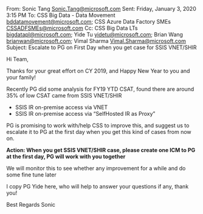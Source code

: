 From: Sonic Tang <Sonic.Tang@microsoft.com> 
Sent: Friday, January 3, 2020 3:15 PM
To: CSS Big Data - Data Movement <bddatamovement@microsoft.com>; CSS Azure Data Factory SMEs <CSSADFSMEs@microsoft.com>
Cc: CSS Big Data LTs <bigdatapl@microsoft.com>; Yide Tu <yidetu@microsoft.com>; Brian Wang <brianwan@microsoft.com>; Vimal Sharma <Vimal.Sharma@microsoft.com>
Subject: <Action Required> Escalate to PG on First Day when you get case for SSIS VNET/SHIR

Hi Team,

Thanks for your great effort on CY 2019, and Happy New Year to you and your family!

Recently PG did some analysis for FY19 YTD CSAT, found there are around 35% of low CSAT came from SSIS VNET/SHIR

- SSIS IR on-premise access via VNET
- SSIS IR on-premise access via “SelfHosted IR as Proxy”

PG is promising to work with/help CSS to improve this, and suggest us to escalate it to PG at the first day when you get this kind of cases from now on.

**Action: When you get SSIS VNET/SHIR case, please create one ICM to PG at the first day, PG will work with you together**

We will monitor this to see whether any improvement for a while and do some fine tune later

I copy PG Yide here, who will help to answer your questions if any, thank you!

Best Regards
Sonic
